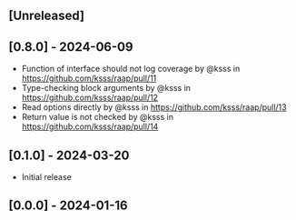 ## [Unreleased]

## [0.8.0] - 2024-06-09

* Function of interface should not log coverage by @ksss in https://github.com/ksss/raap/pull/11
* Type-checking block arguments by @ksss in https://github.com/ksss/raap/pull/12
* Read options directly by @ksss in https://github.com/ksss/raap/pull/13
* Return value is not checked by @ksss in https://github.com/ksss/raap/pull/14

## [0.1.0] - 2024-03-20

- Initial release

## [0.0.0] - 2024-01-16

